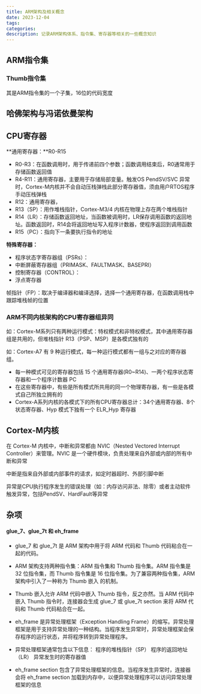 ```yaml
---
title: ARM架构及相关概念
date: 2023-12-04
tags:
categories:
description: 记录ARM架构体系、指令集、寄存器等相关的一些概念知识
---
```



## ARM指令集

### Thumb指令集
其是ARM指令集的一个子集，16位的代码宽度


## 哈佛架构与冯诺依曼架构



## CPU寄存器

**通用寄存器：**R0-R15
- R0-R3：在函数调用时，用于传递前四个参数；函数调用结束后，R0通常用于存储函数返回值
- R4-R11：通用寄存器，主要用于存储局部变量。触发OS PendSV/SVC 异常时，Cortex-M内核并不会自动压栈弹栈此部分寄存器值，须由用户RTOS程序手动压栈弹栈
- R12：通用寄存器，
- R13（SP）：用作堆栈指针，Cortex-M3/4 内核在物理上存在两个堆栈指针
- R14（LR）：存储函数返回地址，当函数被调用时，LR保存调用函数的返回地址。函数返回时，R14会将返回地址写入程序计数器，使程序返回到调用函数
- R15（PC）：指向下一条要执行指令的地址


**特殊寄存器：**
- 程序状态字寄存器组（PSRs）：
- 中断屏蔽寄存器组（PRIMASK、FAULTMASK、BASEPRI）
- 控制寄存器（CONTROL）：
- 浮点寄存器

帧指针（FP）：取决于编译器和编译选择，选择一个通用寄存器，在函数调用栈中跟踪堆栈帧的位置


### ARM不同内核架构的CPU寄存器组异同

如：Cortex-M系列只有两种运行模式：特权模式和非特权模式，其中通用寄存器组是共用的，但堆栈指针 R13（PSP、MSP）是各模式独有的

如：Cortex-A7 有 9 种运行模式，每一种运行模式都有一组与之对应的寄存器组。
- 每一种模式可见的寄存器包括 15 个通用寄存器(R0~R14)、一两个程序状态寄存器和一个程序计数器 PC
- 在这些寄存器中，有些是所有模式所共用的同一个物理寄存器，有一些是各模式自己所独立拥有的
- Cortex-A系列内核的各模式下的所有CPU寄存器总计：34个通用寄存器、8个状态寄存器、Hyp 模式下独有一个 ELR_Hyp 寄存器


## Cortex-M内核

在 Cortex-M 内核中，中断和异常都由 NVIC（Nested Vectored Interrupt Controller）来管理。NVIC 是一个硬件模块，负责处理来自外部或内部的所有中断和异常
<br>

中断是指来自外部或内部事件的请求，如定时器超时、外部引脚中断
<br>

异常是CPU执行程序发生的错误处理（如：内存访问非法、除零）或者主动软件触发异常，包括PendSV、HardFault等异常
<br>


## 杂项

#### glue_7、glue_7t 和 eh_frame

- glue_7 和 glue_7t 是 ARM 架构中用于将 ARM 代码和 Thumb 代码粘合在一起的代码。

- ARM 架构支持两种指令集：ARM 指令集和 Thumb 指令集。ARM 指令集是 32 位指令集，而 Thumb 指令集是 16 位指令集。为了兼容两种指令集，ARM 架构中引入了一种称为 Thumb 嵌入 的机制。

- Thumb 嵌入允许 ARM 代码中嵌入 Thumb 指令，反之亦然。当 ARM 代码中嵌入 Thumb 指令时，连接器会生成 glue_7 或 glue_7t  section 来将 ARM 代码和 Thumb 代码粘合在一起。

- eh_frame 是异常处理框架（Exception Handling Frame）的缩写。异常处理框架是用于支持异常处理的一种结构。当程序发生异常时，异常处理框架会保存程序的运行状态，并将程序转到异常处理程序。

- 异常处理框架通常包含以下信息：
    程序的堆栈指针（SP）
    程序的返回地址（LR）
    异常发生时的寄存器值

- eh_frame section 包含了异常处理框架的信息。当程序发生异常时，连接器会将 eh_frame section 加载到内存中，以便异常处理程序可以访问异常处理框架的信息
